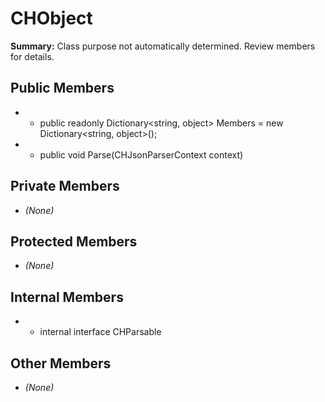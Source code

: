 # CHObject

**Summary:** Class purpose not automatically determined. Review members for details.

## Public Members
- - public readonly Dictionary<string, object> Members = new Dictionary<string, object>();
- - public void Parse(CHJsonParserContext context)

## Private Members
- *(None)*

## Protected Members
- *(None)*

## Internal Members
- - internal interface CHParsable

## Other Members
- *(None)*
